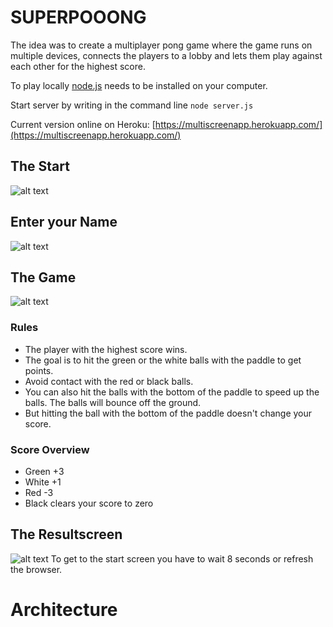 # SUPERPOOONG

The idea was to create a multiplayer pong game where the game runs on multiple devices, connects the players to a lobby and lets them play against each other for the highest score.

To play locally [node.js](https://nodejs.org/en/) needs to be installed on your computer.

Start server by writing in the command line `node server.js`

Current version online on Heroku: [https://multiscreenapp.herokuapp.com/](https://multiscreenapp.herokuapp.com/)
## The Start
![alt text](https://github.com/Nizii/pong/blob/main/imgs/start.PNG)
## Enter your Name
![alt text](https://github.com/Nizii/pong/blob/main/imgs/enterName.PNG)
## The Game
![alt text](https://github.com/Nizii/pong/blob/main/imgs/game.PNG)
### Rules
* The player with the highest score wins.
* The goal is to hit the green or the white balls with the paddle to get points.
* Avoid contact with the red or black balls. 
* You can also hit the balls with the bottom of the paddle to speed up the balls. The balls will bounce off the ground.
* But hitting the ball with the bottom of the paddle doesn't change your score.


### Score Overview
* Green +3
* White +1
* Red   -3
* Black clears your score to zero

## The Resultscreen
![alt text](https://github.com/Nizii/pong/blob/main/imgs/rank.PNG)
To get to the start screen you have to wait 8 seconds or refresh the browser.

# Architecture
